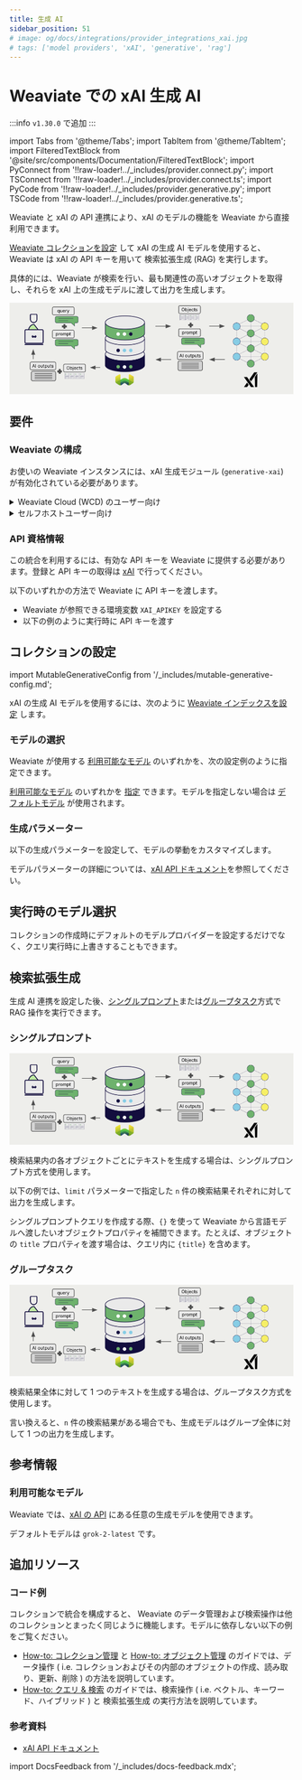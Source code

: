 ```yaml
---
title: 生成 AI
sidebar_position: 51
# image: og/docs/integrations/provider_integrations_xai.jpg
# tags: ['model providers', 'xAI', 'generative', 'rag']
---
```


# Weaviate での xAI 生成 AI

:::info `v1.30.0` で追加
:::

import Tabs from '@theme/Tabs';
import TabItem from '@theme/TabItem';
import FilteredTextBlock from '@site/src/components/Documentation/FilteredTextBlock';
import PyConnect from '!!raw-loader!../_includes/provider.connect.py';
import TSConnect from '!!raw-loader!../_includes/provider.connect.ts';
import PyCode from '!!raw-loader!../_includes/provider.generative.py';
import TSCode from '!!raw-loader!../_includes/provider.generative.ts';

Weaviate と xAI の API 連携により、xAI のモデルの機能を Weaviate から直接利用できます。

[Weaviate コレクションを設定](#configure-collection) して xAI の生成 AI モデルを使用すると、Weaviate は xAI の API キーを用いて 検索拡張生成 (RAG) を実行します。

具体的には、Weaviate が検索を行い、最も関連性の高いオブジェクトを取得し、それらを xAI 上の生成モデルに渡して出力を生成します。

![RAG 統合の図解](../_includes/integration_xai_rag.png)

## 要件

### Weaviate の構成

お使いの Weaviate インスタンスには、xAI 生成モジュール (`generative-xai`) が有効化されている必要があります。

<details>
  <summary>Weaviate Cloud (WCD) のユーザー向け</summary>

この統合は Weaviate Cloud (WCD) のサーバーレスインスタンスではデフォルトで有効化されています。

</details>

<details>
  <summary>セルフホストユーザー向け</summary>

- モジュールが有効化されているかどうかを [クラスターメタデータ](/deploy/configuration/meta.md) で確認してください。  
- Weaviate でモジュールを有効化するには、[モジュールの設定方法](../../configuration/modules.md) ガイドに従ってください。

</details>

### API 資格情報

この統合を利用するには、有効な API キーを Weaviate に提供する必要があります。登録と API キーの取得は [xAI](https://console.x.ai/) で行ってください。

以下のいずれかの方法で Weaviate に API キーを渡します。

- Weaviate が参照できる環境変数 `XAI_APIKEY` を設定する  
- 以下の例のように実行時に API キーを渡す

<Tabs groupId="languages">

 <TabItem value="py" label="Python API v4">
    <FilteredTextBlock
      text={PyConnect}
      startMarker="# START XaiInstantiation"
      endMarker="# END XaiInstantiation"
      language="py"
    />
  </TabItem>

 <TabItem value="js" label="JS/TS API v3">
    <FilteredTextBlock
      text={TSConnect}
      startMarker="// START XaiInstantiation"
      endMarker="// END XaiInstantiation"
      language="ts"
    />
  </TabItem>

</Tabs>

## コレクションの設定

import MutableGenerativeConfig from '/_includes/mutable-generative-config.md';

<MutableGenerativeConfig />

xAI の生成 AI モデルを使用するには、次のように [Weaviate インデックスを設定](../../manage-collections/generative-reranker-models.mdx#specify-a-generative-model-integration) します。

<Tabs groupId="languages">
  <TabItem value="py" label="Python API v4">
    <FilteredTextBlock
      text={PyCode}
      startMarker="# START BasicGenerativexAI"
      endMarker="# END BasicGenerativexAI"
      language="py"
    />
  </TabItem>

  <TabItem value="js" label="JS/TS API v3">
    <FilteredTextBlock
      text={TSCode}
      startMarker="// START BasicGenerativexAI"
      endMarker="// END BasicGenerativexAI"
      language="ts"
    />
  </TabItem>

</Tabs>

### モデルの選択

Weaviate が使用する [利用可能なモデル](#available-models) のいずれかを、次の設定例のように指定できます。

<Tabs groupId="languages">
  <TabItem value="py" label="Python API v4">
    <FilteredTextBlock
      text={PyCode}
      startMarker="# START GenerativexAICustomModel"
      endMarker="# END GenerativexAICustomModel"
      language="py"
    />
  </TabItem>

  <TabItem value="js" label="JS/TS API v3">
    <FilteredTextBlock
      text={TSCode}
      startMarker="// START GenerativexAICustomModel"
      endMarker="// END GenerativexAICustomModel"
      language="ts"
    />
  </TabItem>

</Tabs>

[利用可能なモデル](#available-models) のいずれかを [指定](#generative-parameters) できます。モデルを指定しない場合は [デフォルトモデル](#available-models) が使用されます。

### 生成パラメーター

以下の生成パラメーターを設定して、モデルの挙動をカスタマイズします。

<Tabs groupId="languages">
  <TabItem value="py" label="Python API v4">
    <FilteredTextBlock
      text={PyCode}
      startMarker="# START FullGenerativexAI"
      endMarker="# END FullGenerativexAI"
      language="py"
    />
  </TabItem>

  <TabItem value="js" label="JS/TS API v3">
    <FilteredTextBlock
      text={TSCode}
      startMarker="// START FullGenerativexAI"
      endMarker="// END FullGenerativexAI"
      language="ts"
    />
  </TabItem>

</Tabs>

モデルパラメーターの詳細については、[xAI API ドキュメント](https://docs.x.ai/docs/guides/chat#parameters)を参照してください。

## 実行時のモデル選択

コレクションの作成時にデフォルトのモデルプロバイダーを設定するだけでなく、クエリ実行時に上書きすることもできます。

<Tabs groupId="languages">
  <TabItem value="py" label="Python API v4">
    <FilteredTextBlock
      text={PyCode}
      startMarker="# START RuntimeModelSelectionxAI"
      endMarker="# END RuntimeModelSelectionxAI"
      language="py"
    />
  </TabItem>
  <TabItem value="js" label="JS/TS Client v3">
    <FilteredTextBlock
      text={TSCode}
      startMarker="// START RuntimeModelSelectionxAI"
      endMarker="// END RuntimeModelSelectionxAI"
      language="ts"
    />
  </TabItem>
</Tabs>

## 検索拡張生成

生成 AI 連携を設定した後、[シングルプロンプト](#single-prompt)または[グループタスク](#grouped-task)方式で RAG 操作を実行できます。

### シングルプロンプト

![Single prompt RAG integration generates individual outputs per search result](../_includes/integration_xai_rag.png)

検索結果内の各オブジェクトごとにテキストを生成する場合は、シングルプロンプト方式を使用します。

以下の例では、`limit` パラメーターで指定した `n` 件の検索結果それぞれに対して出力を生成します。

シングルプロンプトクエリを作成する際、`{}` を使って Weaviate から言語モデルへ渡したいオブジェクトプロパティを補間できます。たとえば、オブジェクトの `title` プロパティを渡す場合は、クエリ内に `{title}` を含めます。

<Tabs groupId="languages">

 <TabItem value="py" label="Python API v4">
    <FilteredTextBlock
      text={PyCode}
      startMarker="# START SinglePromptExample"
      endMarker="# END SinglePromptExample"
      language="py"
    />
  </TabItem>

 <TabItem value="js" label="JS/TS API v3">
    <FilteredTextBlock
      text={TSCode}
      startMarker="// START SinglePromptExample"
      endMarker="// END SinglePromptExample"
      language="ts"
    />
  </TabItem>

</Tabs>

### グループタスク

![Grouped task RAG integration generates one output for the set of search results](../_includes/integration_xai_rag.png)

検索結果全体に対して 1 つのテキストを生成する場合は、グループタスク方式を使用します。

言い換えると、`n` 件の検索結果がある場合でも、生成モデルはグループ全体に対して 1 つの出力を生成します。

<Tabs groupId="languages">

 <TabItem value="py" label="Python API v4">
    <FilteredTextBlock
      text={PyCode}
      startMarker="# START GroupedTaskExample"
      endMarker="# END GroupedTaskExample"
      language="py"
    />
  </TabItem>

 <TabItem value="js" label="JS/TS API v3">
    <FilteredTextBlock
      text={TSCode}
      startMarker="// START GroupedTaskExample"
      endMarker="// END GroupedTaskExample"
      language="ts"
    />
  </TabItem>

</Tabs>

## 参考情報

### 利用可能なモデル

Weaviate では、[xAI の API](https://docs.x.ai/docs/models) にある任意の生成モデルを使用できます。

デフォルトモデルは `grok-2-latest` です。

## 追加リソース

### コード例

コレクションで統合を構成すると、 Weaviate のデータ管理および検索操作は他のコレクションとまったく同じように機能します。モデルに依存しない以下の例をご覧ください。

- [How-to: コレクション管理](../../manage-collections/index.mdx) と [How-to: オブジェクト管理](../../manage-objects/index.mdx) のガイドでは、データ操作 ( i.e. コレクションおよびその内部のオブジェクトの作成、読み取り、更新、削除 ) の方法を説明しています。
- [How-to: クエリ & 検索](../../search/index.mdx) のガイドでは、検索操作 ( i.e. ベクトル、キーワード、ハイブリッド ) と 検索拡張生成 の実行方法を説明しています。

### 参考資料

- [xAI API ドキュメント](https://docs.x.ai/docs/introduction)

import DocsFeedback from '/_includes/docs-feedback.mdx';

<DocsFeedback/>

